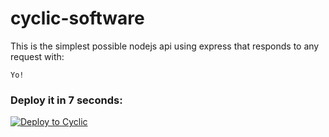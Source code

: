 # cyclic-software

This is the simplest possible nodejs api using express that responds to any request with: 
```
Yo!
```

### Deploy it in 7 seconds: 

[![Deploy to Cyclic](https://deploy.cyclic.app/button.svg)](https://deploy.cyclic.app/)

